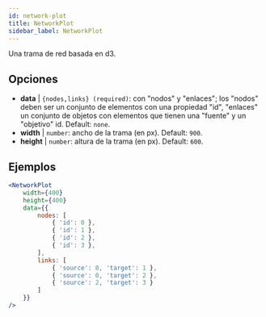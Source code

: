 ```yaml
---
id: network-plot
title: NetworkPlot
sidebar_label: NetworkPlot
---
```


Una trama de red basada en d3.

## Opciones

* __data__ | `{nodes,links} (required)`: con "nodos" y "enlaces"; los "nodos" deben ser un conjunto de elementos con una propiedad "id", "enlaces" un conjunto de objetos con elementos que tienen una "fuente" y un "objetivo" id. Default: `none`.
* __width__ | `number`: ancho de la trama (en px). Default: `900`.
* __height__ | `number`: altura de la trama (en px). Default: `600`.


## Ejemplos

```jsx live
<NetworkPlot
    width={400}
    height={400}
    data={{
        nodes: [
            { 'id': 0 },
            { 'id': 1 },
            { 'id': 2 },
            { 'id': 3 },
        ],
        links: [
            { 'source': 0, 'target': 1 },
            { 'source': 0, 'target': 2 },
            { 'source': 2, 'target': 3 }
        ]
    }}
/>
``` 

